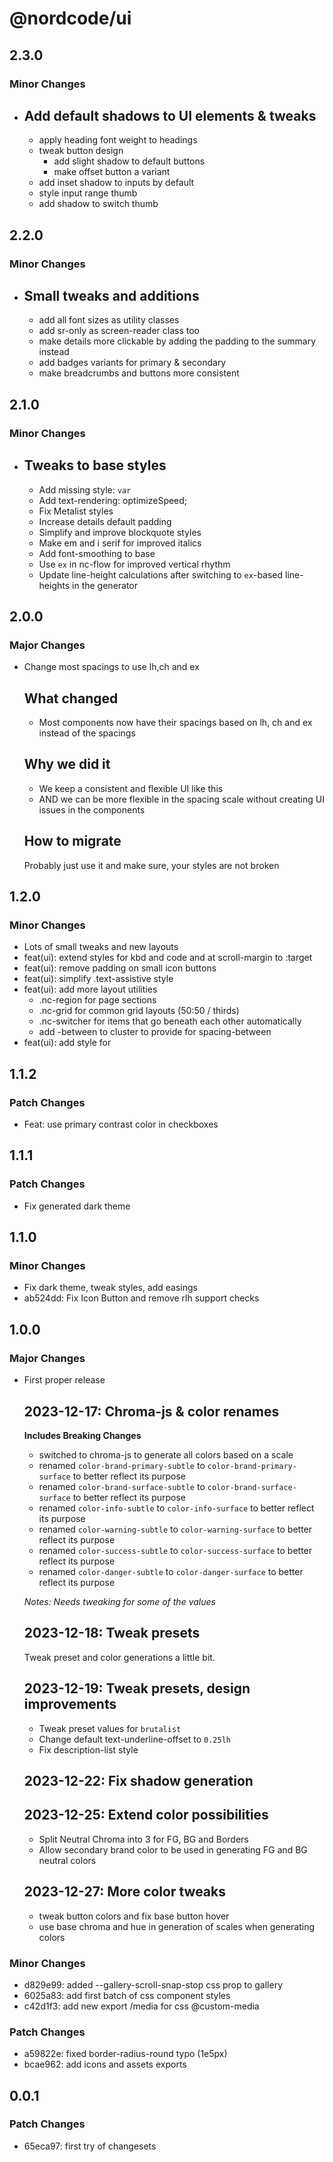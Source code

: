 # @nordcode/ui

## 2.3.0

### Minor Changes

-   ## Add default shadows to UI elements & tweaks

    -   apply heading font weight to headings
    -   tweak button design
        -   add slight shadow to default buttons
        -   make offset button a variant
    -   add inset shadow to inputs by default
    -   style input range thumb
    -   add shadow to switch thumb

## 2.2.0

### Minor Changes

-   ## Small tweaks and additions

    -   add all font sizes as utility classes
    -   add sr-only as screen-reader class too
    -   make details more clickable by adding the padding to the summary instead
    -   add badges variants for primary & secondary
    -   make breadcrumbs and buttons more consistent

## 2.1.0

### Minor Changes

-   ## Tweaks to base styles

    -   Add missing style: `var`
    -   Add text-rendering: optimizeSpeed;
    -   Fix Metalist styles
    -   Increase details default padding
    -   Simplify and improve blockquote styles
    -   Make em and i serif for improved italics
    -   Add font-smoothing to base
    -   Use `ex` in nc-flow for improved vertical rhythm
    -   Update line-height calculations after switching to `ex`-based line-heights in the generator

## 2.0.0

### Major Changes

-   Change most spacings to use lh,ch and ex

    ## What changed

    -   Most components now have their spacings based on lh, ch and ex instead of the spacings

    ## Why we did it

    -   We keep a consistent and flexible UI like this
    -   AND we can be more flexible in the spacing scale without creating UI issues in the components

    ## How to migrate

    Probably just use it and make sure, your styles are not broken

## 1.2.0

### Minor Changes

-   Lots of small tweaks and new layouts
-   feat(ui): extend styles for kbd and code and at scroll-margin to :target
-   feat(ui): remove padding on small icon buttons
-   feat(ui): simplify .text-assistive style
-   feat(ui): add more layout utilities
    -   .nc-region for page sections
    -   .nc-grid for common grid layouts (50:50 / thirds)
    -   .nc-switcher for items that go beneath each other automatically
    -   add -between to cluster to provide for spacing-between
-   feat(ui): add style for <del>

## 1.1.2

### Patch Changes

-   Feat: use primary contrast color in checkboxes

## 1.1.1

### Patch Changes

-   Fix generated dark theme

## 1.1.0

### Minor Changes

-   Fix dark theme, tweak styles, add easings
-   ab524dd: Fix Icon Button and remove rlh support checks

## 1.0.0

### Major Changes

-   First proper release

    ## 2023-12-17: Chroma-js & color renames

    **Includes Breaking Changes**

    -   switched to chroma-js to generate all colors based on a scale
    -   renamed `color-brand-primary-subtle` to `color-brand-primary-surface` to better reflect its
        purpose
    -   renamed `color-brand-surface-subtle` to `color-brand-surface-surface` to better reflect its
        purpose
    -   renamed `color-info-subtle` to `color-info-surface` to better reflect its purpose
    -   renamed `color-warning-subtle` to `color-warning-surface` to better reflect its purpose
    -   renamed `color-success-subtle` to `color-success-surface` to better reflect its purpose
    -   renamed `color-danger-subtle` to `color-danger-surface` to better reflect its purpose

    _Notes: Needs tweaking for some of the values_

    ## 2023-12-18: Tweak presets

    Tweak preset and color generations a little bit.

    ## 2023-12-19: Tweak presets, design improvements

    -   Tweak preset values for `brutalist`
    -   Change default text-underline-offset to `0.25lh`
    -   Fix description-list style

    ## 2023-12-22: Fix shadow generation

    ## 2023-12-25: Extend color possibilities

    -   Split Neutral Chroma into 3 for FG, BG and Borders
    -   Allow secondary brand color to be used in generating FG and BG neutral colors

    ## 2023-12-27: More color tweaks

    -   tweak button colors and fix base button hover
    -   use base chroma and hue in generation of scales when generating colors

### Minor Changes

-   d829e99: added --gallery-scroll-snap-stop css prop to gallery
-   6025a83: add first batch of css component styles
-   c42d1f3: add new export /media for css @custom-media

### Patch Changes

-   a59822e: fixed border-radius-round typo (1e5px)
-   bcae962: add icons and assets exports

## 0.0.1

### Patch Changes

-   65eca97: first try of changesets
